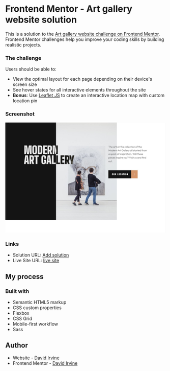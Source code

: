 # Frontend Mentor - Art gallery website solution

This is a solution to the [Art gallery website challenge on Frontend Mentor](https://www.frontendmentor.io/challenges/art-gallery-website-yVdrZlxyA). Frontend Mentor challenges help you improve your coding skills by building realistic projects. 



### The challenge

Users should be able to:

- View the optimal layout for each page depending on their device's screen size
- See hover states for all interactive elements throughout the site
- **Bonus**: Use [Leaflet JS](https://leafletjs.com/) to create an interactive location map with custom location pin

### Screenshot

![](./assets/screenshot.JPG)


### Links

- Solution URL: [Add solution](https://github.com/DavidIrvine-TW/art-gallery)
- Live Site URL: [live site](https://davidirvine-tw.github.io/art-gallery/)

## My process

### Built with

- Semantic HTML5 markup
- CSS custom properties
- Flexbox
- CSS Grid
- Mobile-first workflow
- Sass



## Author

- Website - [David Irvine](https://github.com/DavidIrvine-TW)
- Frontend Mentor - [David Irvine](https://www.frontendmentor.io/profile/DavidIrvine-TW)



